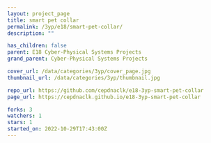 ```yaml
---
layout: project_page
title: smart pet collar
permalink: /3yp/e18/smart-pet-collar/
description: ""

has_children: false
parent: E18 Cyber-Physical Systems Projects
grand_parent: Cyber-Physical Systems Projects

cover_url: /data/categories/3yp/cover_page.jpg
thumbnail_url: /data/categories/3yp/thumbnail.jpg

repo_url: https://github.com/cepdnaclk/e18-3yp-smart-pet-collar
page_url: https://cepdnaclk.github.io/e18-3yp-smart-pet-collar

forks: 3
watchers: 1
stars: 1
started_on: 2022-10-29T17:43:00Z
---
```



